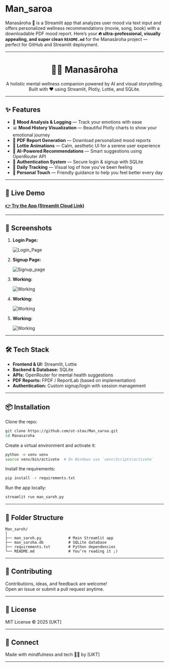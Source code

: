 # Man_saroa
Manasāroha 🌿 is a Streamlit app that analyzes user mood via text input and offers personalized wellness recommendations (movie, song, book) with a downloadable PDF mood report.
Here’s your **🔥 ultra-professional, visually appealing, and super clean `README.md`** for the Manasāroha project — perfect for GitHub and Streamlit deployment.

---

<h1 align="center">🧘‍♀️ Manasāroha</h1>

<p align="center">
  A holistic mental wellness companion powered by AI and visual storytelling.  
  Built with ❤️ using Streamlit, Plotly, Lottie, and SQLite.
</p>

---

## ✨ Features

- 🌈 **Mood Analysis & Logging** — Track your emotions with ease
- 📊 **Mood History Visualization** — Beautiful Plotly charts to show your emotional journey
- 📄 **PDF Report Generation** — Download personalized mood reports
- 🎥 **Lottie Animations** — Calm, aesthetic UI for a serene user experience
- 🧠 **AI-Powered Recommendations** — Smart suggestions using OpenRouter API
- 🔐 **Authentication System** — Secure login & signup with SQLite
- 📅 **Daily Tracking** — Visual log of how you’ve been feeling
- 💬 **Personal Touch** — Friendly guidance to help you feel better every day

---

## 🚀 Live Demo

**[👉 Try the App (Streamlit Cloud Link)](https://mansaroa-crousmkd238bqdjfu7giu4.streamlit.app/)**  

---

## 📸 Screenshots

1. **Login Page:**

    ![Login_Page](./Screenshot%202025-07-04%20175230.png)
   
2. **Signup Page:**
   
    ![Signup_page](./Screenshot%202025-07-04%20175237.png)

3. **Working:**
     
    ![Working](./Screenshot%202025-07-04%20175340.png)

4. **Working:**
     
    ![Working](./Screenshot%202025-07-04%20175645.png)

5. **Working:**
   
    ![Working](./Screenshot%202025-07-04%20175700.png)


---

## 🛠️ Tech Stack

- **Frontend & UI:** Streamlit, Lottie
- **Backend & Database:** SQLite
- **APIs:** OpenRouter for mental health suggestions
- **PDF Reports:** FPDF / ReportLab (based on implementation)
- **Authentication:** Custom signup/login with session management
---

## 📦 Installation

Clone the repo:

```bash
git clone https://github.com/ut-stax/Man_saroa.git
cd Manasaroha
```

Create a virtual environment and activate it:

```bash
python -m venv venv
source venv/bin/activate  # On Windows use `venv\Scripts\activate`
```

Install the requirements:

```bash
pip install -r requirements.txt
```

Run the app locally:

```bash
streamlit run man_saroh.py
```

---

## 🧾 Folder Structure

```
Man_saroh/
│
├── man_saroh.py            # Main Streamlit app
├── man_saroha.db           # SQLite database
├── requirements.txt        # Python dependencies
└── README.md               # You’re reading it ;)
```

---

## 🙌 Contributing

Contributions, ideas, and feedback are welcome!  
Open an issue or submit a pull request anytime.

---

## 📜 License

MIT License © 2025 [UKT]

---

## 🔗 Connect

Made with mindfulness and tech 🧘‍♂️ by [UKT]  



---

```
